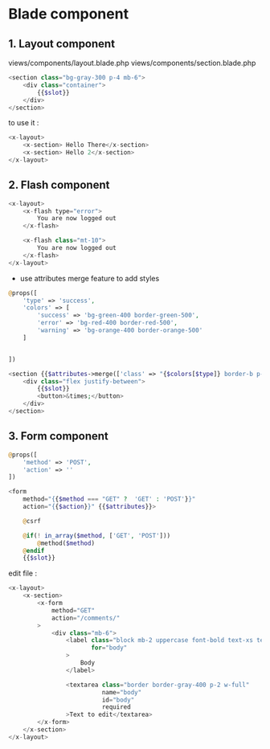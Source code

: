 # Blade component

## 1. Layout component

views/components/layout.blade.php
views/components/section.blade.php

```php
<section class="bg-gray-300 p-4 mb-6">
    <div class="container">
        {{$slot}}
    </div>
</section>
```

to use it :

```php
<x-layout>
    <x-section> Hello There</x-section>
    <x-section> Hello 2</x-section>
</x-layout>
```

## 2. Flash component

```php
<x-layout>
    <x-flash type="error">
        You are now logged out
    </x-flash>

    <x-flash class="mt-10">
        You are now logged out
    </x-flash>
</x-layout>
```

-   use attributes merge feature to add styles

```php
@props([
    'type' => 'success',
    'colors' => [
        'success' => 'bg-green-400 border-green-500',
        'error' => 'bg-red-400 border-red-500',
        'warning' => 'bg-orange-400 border-orange-500'
    ]


])

<section {{$attributes->merge(['class' => "{$colors[$type]} border-b p-4"])}} >
    <div class="flex justify-between">
        {{$slot}}
        <button>&times;</button>
    </div>
</section>
```

## 3. Form component

```php
@props([
    'method' => 'POST',
    'action' => ''
])

<form
    method="{{$method === "GET" ?  'GET' : 'POST'}}"
    action="{{$action}}" {{$attributes}}>

    @csrf

    @if(! in_array($method, ['GET', 'POST']))
        @method($method)
    @endif
    {{$slot}}
```

edit file :

```php
<x-layout>
    <x-section>
        <x-form
            method="GET"
            action="/comments/"
        >
            <div class="mb-6">
                <label class="block mb-2 uppercase font-bold text-xs text-gray-700"
                       for="body"
                >
                    Body
                </label>

                <textarea class="border border-gray-400 p-2 w-full"
                          name="body"
                          id="body"
                          required
                >Text to edit</textarea>
        </x-form>
    </x-section>
</x-layout>

```
